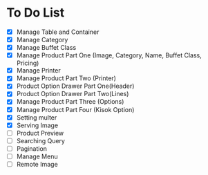 # To Do List

- [x] Manage Table and Container
- [x] Manage Category
- [x] Manage Buffet Class
- [x] Manage Product Part One (Image, Category, Name, Buffet Class, Pricing)
- [x] Manage Printer
- [x] Manage Product Part Two (Printer)
- [x] Product Option Drawer Part One(Header)
- [x] Product Option Drawer Part Two(Lines)
- [x] Manage Product Part Three (Options)
- [x] Manage Product Part Four (Kisok Option)
- [x] Setting multer
- [x] Serving Image
- [ ] Product Preview
- [ ] Searching Query
- [ ] Pagination
- [ ] Manage Menu
- [ ] Remote Image
